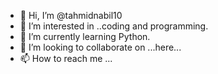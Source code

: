 - 👋 Hi, I’m @tahmidnabil10
- 👀 I’m interested in ..coding and programming.
- 🌱 I’m currently learning Python.
- 💞️ I’m looking to collaborate on ...here...
- 📫 How to reach me ...

<!---
tahmidnabil10/tahmidnabil10 is a ✨ special ✨ repository because its `README.md` (this file) appears on your GitHub profile.
You can click the Preview link to take a look at your changes.
--->

